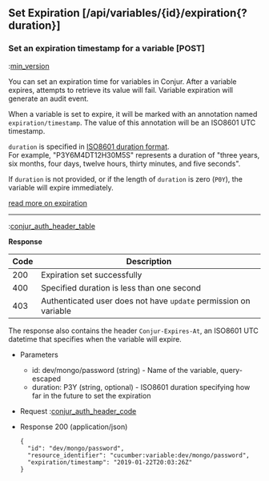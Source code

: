 ## Set Expiration [/api/variables/{id}/expiration{?duration}]

### Set an expiration timestamp for a variable [POST]

:[min_version](partials/min_version_4.6.md)

You can set an expiration time for variables in Conjur.
After a variable expires, attempts to retrieve its value will fail.
Variable expiration will generate an audit event.

When a variable is set to expire, it will be marked with an annotation named
`expiration/timestamp`. The value of this annotation will be an ISO8601 UTC timestamp.

`duration` is specified in [ISO8601 duration format](https://en.wikipedia.org/wiki/ISO_8601#Durations).
<br>
For example, "P3Y6M4DT12H30M5S" represents a duration of "three years, six months, four days, twelve hours, thirty minutes, and five seconds".

If `duration` is not provided, or if the length of `duration` is zero (`P0Y`),
the variable will expire immediately.

[read more on expiration](https://developer.conjur.net/cli#variable-expiration)

---

:[conjur_auth_header_table](partials/conjur_auth_header_table.md)

**Response**

|Code|Description|
|----|-----------|
|200|Expiration set successfully|
|400|Specified duration is less than one second|
|403|Authenticated user does not have `update` permission on variable|

The response also contains the header `Conjur-Expires-At`, an ISO8601 UTC datetime that specifies
when the variable will expire.

+ Parameters
    + id: dev/mongo/password (string) - Name of the variable, query-escaped
    + duration: P3Y (string, optional) - ISO8601 duration specifying how far in the future to set the expiration

+ Request
    :[conjur_auth_header_code](partials/conjur_auth_header_code.md)

+ Response 200 (application/json)

    ```
    {
      "id": "dev/mongo/password",
      "resource_identifier": "cucumber:variable:dev/mongo/password",
      "expiration/timestamp": "2019-01-22T20:03:26Z"
    }
    ```
